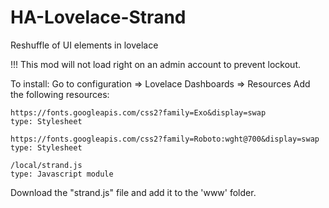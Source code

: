 # HA-Lovelace-Strand
Reshuffle of UI elements in lovelace

!!!
This mod will not load right on an admin account to prevent lockout.

To install:
  Go to configuration
    => Lovelace Dashboards
      =>  Resources
          Add the following resources:
          
    https://fonts.googleapis.com/css2?family=Exo&display=swap
    type: Stylesheet

    https://fonts.googleapis.com/css2?family=Roboto:wght@700&display=swap
    type: Stylesheet

    /local/strand.js
    type: Javascript module
          
  Download the "strand.js" file and add it to the 'www' folder.
